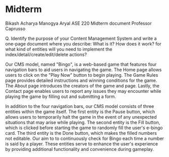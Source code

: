 # Midterm
Bikash Acharya 
Manogya Aryal
ASE 220 
Midterm document 
Professor Caprusso 




Q. Identify the purpose of your Content Management System and write a one-page document where you describe:
What is it?
How does it work?
for what kind of entities will you need to implement the index/detail/create/edit/delete actions?  


Our CMS model, named "Bingo", is a web-based game that features four navigation bars to aid users in navigating the game. The Home page allows users to click on the "Play Now" button to begin playing. The Game Rules page provides detailed instructions and winning conditions for the game. The About page introduces the creators of the game and page. Lastly, the Contact page enables users to report any issues they may encounter while playing the game by filling out and submitting a form.

In addition to the four navigation bars, our CMS model consists of three entities within the game itself. The first entity is the Pause button, which allows users to temporarily halt the game in the event of any unexpected situations that may arise while playing. The second entity is the Fill button, which is clicked before starting the game to randomly fill the user's e-bingo card. The third entity is the Done button, which makes the filled numbers not editable. Our aim to to continuously check for Bingo each time a number is said by a player.
These entities serve to enhance the user's experience by providing additional functionality and convenience during gameplay.

